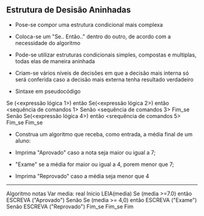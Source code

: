## Estrutura de Desisão Aninhadas ##

- Pose-se compor uma estrutura condicional mais complexa

- Coloca-se um "Se.. Então.." dentro do outro, de acordo
com a necessidade do algoritmo
- Pode-se utilizar estruturas condicionais simples, compostas e multiplas,
todas elas de maneira aninhada
- Criam-se vários níveis de decisões em que a decisão mais interna
só será conferida caso a decisão mais externa tenha resultado verdadeiro

- Sintaxe em pseudocódigo

Se (<expressão lógica 1>) então
	Se(<expressão lógica 2>) então
		<sequência de comandos 1>
	Senão
		<sequência de comandos 3>
	Fim_se
Senão
	Se(<expressão lógica 4>) então
		<srequência de comandos 5>
	Fim_se
Fim_se



- Construa um algoritmo que receba, como entrada, a média final de um aluno:

- Imprima "Aprovado" caso a nota seja maior ou igual a 7;
- "Exame" se a média for maior ou igual a 4, porem menor que 7;
- Imprima "Reprovado" caso a média seja menor que 4

----------------------

Algoritmo notas
	Var media: real
Inicio
	LEIA(media)
	Se (media >=7.0) então
		ESCREVA ("Aprovado")
	Senão
		Se (media >= 4,0) então
			ESCREVA ("Exame")
		Senão
			ESCREVA ("Reprovado")
		Fim_se
	Fim_se
Fim
